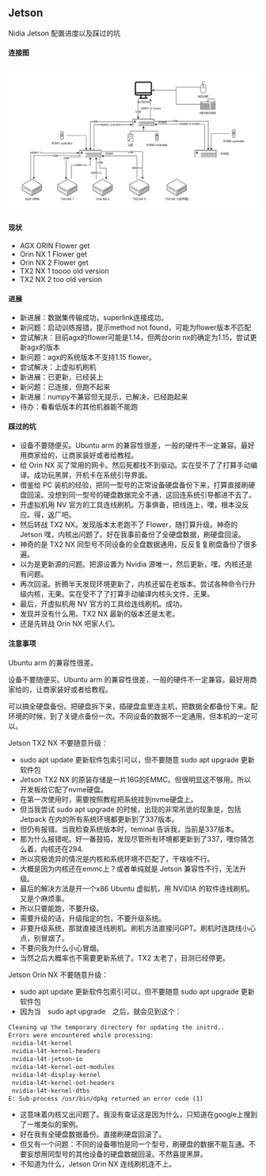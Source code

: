 ## Jetson

Nidia Jetson 配置进度以及踩过的坑

#### 连接图

![连接图](pic/jetson.png)

#### 现状

- AGX ORIN Flower get
- Orin NX 1 Flower get
- Orin NX 2 Flower get
- TX2 NX 1 toooo old version
- TX2 NX 2 too old version

#### 进展

- 新进展：数据集传输成功，superlink连接成功。
- 新问题：启动训练报错，提示method not found，可能为flower版本不匹配
- 尝试解决：目前agx的flower可能是1.14，但两台orin nx的确定为1.15，尝试更新agx的版本
- 新问题：agx的系统版本不支持1.15 flower。
- 尝试解决：上虚拟机刷机
- 新进展：已更新，已经装上
- 新问题：已连接，但跑不起来
- 新进展：numpy不兼容但无提示，已解决，已经跑起来
- 待办：看看低版本的其他机器能不能跑

#### 踩过的坑

- 设备不要随便买。Ubuntu arm 的兼容性很差，一般的硬件不一定兼容。最好用商家给的，让商家装好或者给教程。
- 给 Orin NX 买了常用的网卡。然后死都找不到驱动。实在受不了了打算手动编译。成功玩黑屏，开机卡在系统引导界面。
- 借鉴给 PC 装机的经验，把同一型号的正常设备硬盘备份下来，打算直接刷硬盘回滚。没想到同一型号的硬盘数据完全不通，这回连系统引导都进不去了。
- 开虚拟机用 NV 官方的工具连线刷机。万事俱备，把线连上，嘿，根本没反应。得，返厂吧。
- 然后转战 TX2 NX。发现版本太老跑不了 Flower，随打算升级。神奇的 Jetson 嘿，内核出问题了。好在我事前备份了全硬盘数据，刷硬盘回滚。
- 神奇的是 TX2 NX 同型号不同设备的全盘数据通用，反反复复刷盘备份了很多遍。
- 以为是更新源的问题。把源设置为 Nvidia 源唯一，然后更新，嘿，内核还是有问题。
- 再次回滚。折腾半天发现环境更新了，内核还留在老版本。尝试各种命令行升级内核，无果。实在受不了了打算手动编译内核头文件，无果。
- 最后，开虚拟机用 NV 官方的工具给连线刷机。成功。
- 发现并没有什么用。TX2 NX 最新的版本还是太老。
- 还是先转战 Orin NX 吧家人们。

#### 注意事项

Ubuntu arm 的兼容性很差。

设备不要随便买。Ubuntu arm 的兼容性很差，一般的硬件不一定兼容。最好用商家给的，让商家装好或者给教程。

可以搞全硬盘备份。把硬盘拆下来，插硬盘盒里连主机，把数据全都备份下来。配环境的时候，到了关键点备份一次。不同设备的数据不一定通用，但本机的一定可以。

Jetson TX2 NX 不要随意升级：
- sudo apt update 更新软件包索引可以，但不要随意 sudo apt upgrade 更新软件包
- Jetson TX2 NX 的原装存储是一片16G的EMMC。但很明显这不够用。所以开发板给它配了nvme硬盘。
- 在第一次使用时，需要按照教程把系统挂到nvme硬盘上。
- 但当我尝试 sudo apt upgrade 的时候，出现的非常吊诡的现象是，包括 Jetpack 在内的所有系统环境都更新到了337版本。
- 但仍有报错。当我检查系统版本时，teminal 告诉我，当前是337版本。
- 那为什么报错呢。好一番鼓捣，发现尽管所有环境都更新到了337，嘿你猜怎么着，内核还在294.
- 所以究极诡异的情况是内核和系统环境不匹配了，干啥啥不行。
- 大概是因为内核还在emmc上？或者单纯就是 Jetson 兼容性不行，无法升级。
- 最后的解决方法是开一个x86 Ubuntu 虚拟机，用 NVIDIA 的软件连线刷机。又是个麻烦事。
- 所以只要能跑，不要升级。
- 需要升级的话，升级指定的包，不要升级系统。
- 非要升级系统，那就直接连线刷机。刷机方法直接问GPT。刷机时连跳线小心点，别冒烟了。
- 不要问我为什么小心冒烟。
- 当然之后大概率也不需要更新系统了。TX2 太老了，目测已经停更。

Jetson Orin NX 不要随意升级：
- sudo apt update 更新软件包索引可以，但不要随意 sudo apt upgrade 更新软件包
- 因为当　sudo apt upgrade　之后，就会见到这个：
```
Cleaning up the temporary directory for updating the initrd..
Errors were encountered while processing:
 nvidia-l4t-kernel
 nvidia-l4t-kernel-headers
 nvidia-l4t-jetson-io
 nvidia-l4t-kernel-oot-modules
 nvidia-l4t-display-kernel
 nvidia-l4t-kernel-oot-headers
 nvidia-l4t-kernel-dtbs
E: Sub-process /usr/bin/dpkg returned an error code (1)
```
- 这意味着内核又出问题了。我没有查证这是因为什么，只知道在google上搜到了一堆类似的案例。
- 好在我有全硬盘数据备份。直接刷硬盘回滚了。
- 但又有一个问题：不同的设备哪怕是同一个型号，刷硬盘的数据不能互通。不要妄想用同型号的其他设备的硬盘数据回滚。不然喜提黑屏。
- 不知道为什么，Jetson Orin NX 连线刷机连不上。
